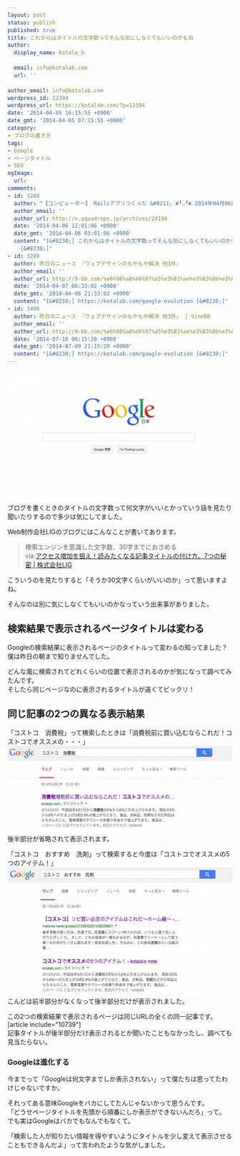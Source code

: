 ```yaml
---
layout: post
status: publish
published: true
title: これからはタイトルの文字数ってそんな気にしなくてもいいのかもね
author:
  display_name: kotala_b

  email: info@kotalab.com
  url: ''

author_email: info@kotalab.com
wordpress_id: 12394
wordpress_url: https://kotalab.com/?p=12394
date: '2014-04-05 16:15:55 +0900'
date_gmt: '2014-04-05 07:15:55 +0900'
category:
- ブログの書き方
tags:
- Google
- ページタイトル
- SEO
ogImage:
  url:
comments:
- id: 3288
  author: "【コンピューター】 Railsアプリつくった &#8211; ✘╹◡╹✘ 2014年04月06日 昼刊 | aquadrops * news"
  author_email: ''
  author_url: http://n.aquadrops.jp/archives/24194
  date: '2014-04-06 12:01:06 +0900'
  date_gmt: '2014-04-06 03:01:06 +0900'
  content: "[&#8230;] これからはタイトルの文字数ってそんな気にしなくてもいいのかもね ブログを書くときのタイトルの文字数って何文字がいいとかっていう話を見たり聞いたりするので多少は気にしてま
    [&#8230;]"
- id: 3289
  author: 昨日のニュース 『ウェブデザインのもやもや解決 他3件』
  author_email: ''
  author_url: http://9-bb.com/%e6%98%a8%e6%97%a5%e3%81%ae%e3%83%8b%e3%83%a5%e3%83%bc%e3%82%b9-%e3%80%8e%e3%82%a6%e3%82%a7%e3%83%96%e3%83%87%e3%82%b6%e3%82%a4%e3%83%b3%e3%81%ae%e3%82%82%e3%82%84%e3%82%82%e3%82%84%e8
  date: '2014-04-07 06:33:02 +0900'
  date_gmt: '2014-04-06 21:33:02 +0900'
  content: "[&#8230;] https://kotalab.com/google-evolution [&#8230;]"
- id: 3496
  author: 昨日のニュース 『ウェブデザインのもやもや解決 他3件』 | 9ineBB
  author_email: ''
  author_url: http://9-bb.com/%e6%98%a8%e6%97%a5%e3%81%ae%e3%83%8b%e3%83%a5%e3%83%bc%e3%82%b9-%e3%80%8e%e3%82%a6%e3%82%a7%e3%83%96%e3%83%87%e3%82%b6%e3%82%a4%e3%83%b3%e3%81%ae%e3%82%82%e3%82%84%e3%82%82%e3%82%84%e8
  date: '2014-07-10 06:15:20 +0900'
  date_gmt: '2014-07-09 21:15:20 +0900'
  content: "[&#8230;] https://kotalab.com/google-evolution [&#8230;]"
---
```

<p><img src="/wp-content/uploads/Google-evolution_140405-546x292.png" alt="Google-evolution_140405" width="546" height="292" class="alignnone size-large wp-image-12398" /><br />
ブログを書くときのタイトルの文字数って何文字がいいとかっていう話を見たり聞いたりするので多少は気にしてました。</p>
<p>Web制作会社LIGのブログにはこんなことが書いてあります。</p>
<blockquote><p>
検索エンジンを意識した文字数、30字までにおさめる<br />
via:<a href="http://liginc.co.jp/web/seo/30932" target="_blank">アクセス増加を狙え！読みたくなる記事タイトルの付け方、7つの秘密 | 株式会社LIG</a><a href="https://b.hatena.ne.jp/entry/http://liginc.co.jp/web/seo/30932" target="_blank"><img border="0" src="https://b.hatena.ne.jp/entry/image/http://liginc.co.jp/web/seo/30932" alt="" /></a>
</p></blockquote>
<p>こういうのを見たりすると「そうか30文字くらいがいいのか」って思いますよね。</p>
<p>そんなのは別に気にしなくてもいいのかなっていう出来事がありました。<br />
</p>
<!--more-->
<h2>検索結果で表示されるページタイトルは変わる</h2>
<p>Googleの検索結果に表示されるページのタイトルって変わるの知ってました？<br />
僕は昨日の朝まで知りませんでした。</p>
<p>どんな風に検索されてどれくらいの位置で表示されるのかが気になって調べてみたんです。<br />
そしたら同じページなのに表示されるタイトルが違くてビックリ！</p>
<h2>同じ記事の2つの異なる表示結果</h2>
<p>「コストコ　消費税」って検索したときは「消費税前に買い込むならこれだ！コストコでオススメの・・・」<br />
<img src="/wp-content/uploads/Google-evolution_140405_02-546x195.png" alt="Google-evolution_140405_02" width="546" height="195" class="alignnone size-large wp-image-12397" /><br />
<span class="b">後半部分が省略されて表示</span>されます。</p>
<p>「コストコ　おすすめ　洗剤」って検索すると今度は「コストコでオススメの5つのアイテム！」<br />
<img src="/wp-content/uploads/Google-evolution_140405_01-546x287.png" alt="Google-evolution_140405_01" width="546" height="287" class="alignnone size-large wp-image-12396" /><br />
こんどは前半部分がなくなって<span class="b">後半部分だけが表示</span>されました。</p>
<p>この2つの検索結果で表示されるページは同じURLの全くの同一記事です。<br />
[article include="10739"]<br />
記事タイトルが後半部分だけ表示されるとか聞いたこともなかったし、調べても見当たらない。</p>
<h3>Googleは進化する</h3>
<p>今までって「Googleは何文字までしか表示されない」って僕たちは思ってたわけじゃないですか。</p>
<p>それってある意味Googleをバカにしてたんじゃないかって思うんです。<br />
「どうせページタイトルを先頭から順番にしか表示ができないんだろ」って。<br />
でも実はGoogleはバカでもなんでもなくて。</p>
<p>「検索した人が知りたい情報を得やすいようにタイトルを少し変えて表示させることもできるんだよ」って言われたような気がしました。</p>
